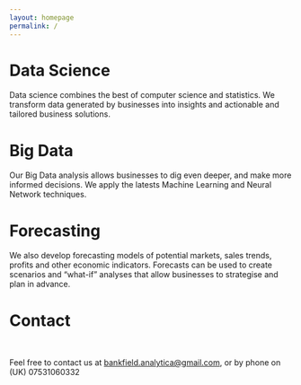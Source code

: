 ```yaml
---
layout: homepage
permalink: /
---
```

    
<div id="main" role="main">
  <div class="wrap">
    <div class="page-title">
            <h1></h1>
    </div>

<div class="archive-wrap">
<div class="page-content">
<div class="tiles">

<div class="tile">
  <h1>Data Science</h1>
  <p>Data science combines the best of computer science and statistics. We transform data generated by businesses into insights and actionable and tailored business solutions.</p>
</div><!-- /.tile -->

<div class="tile">
  <h1>Big Data</h1>
  <p>Our Big Data analysis allows businesses to dig even deeper, and make more informed decisions. We apply the latests Machine Learning and Neural Network techniques.</p>
</div><!-- /.tile -->

<div class="tile">
  <h1>Forecasting</h1>
  <p>We also develop forecasting models of potential markets, sales trends, profits and other economic indicators. Forecasts can be used to create scenarios and “what-if” analyses that allow businesses to strategise and plan in advance.</p>
</div><!-- /.tile -->

<div class="tile">
  <h1>Contact</h1>
  <p>Feel free to contact us at <a href="mailto:bankfield.analytica@gmail.com">bankfield.analytica@gmail.com</a>, or by phone on (UK) 07531060332</p>
</div><!-- /.tile -->

</div><!-- /.tiles -->
</div><!-- /.page-content -->
</div><!-- /.archive-wrap -->

</div><!-- /.wrap -->
</div><!-- /#main -->
